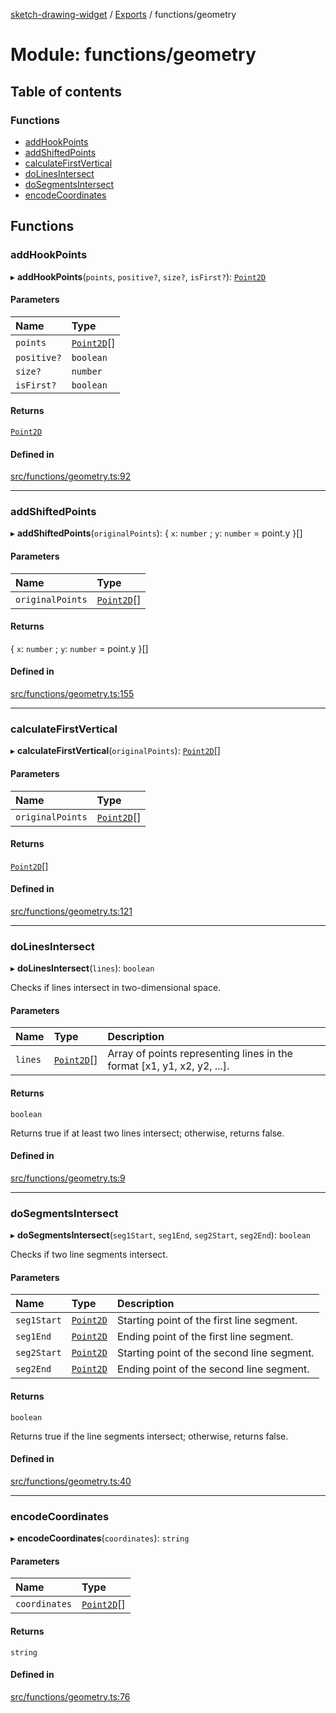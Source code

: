 [sketch-drawing-widget](../README.md) / [Exports](../modules.md) / functions/geometry

# Module: functions/geometry

## Table of contents

### Functions

- [addHookPoints](functions_geometry.md#addhookpoints)
- [addShiftedPoints](functions_geometry.md#addshiftedpoints)
- [calculateFirstVertical](functions_geometry.md#calculatefirstvertical)
- [doLinesIntersect](functions_geometry.md#dolinesintersect)
- [doSegmentsIntersect](functions_geometry.md#dosegmentsintersect)
- [encodeCoordinates](functions_geometry.md#encodecoordinates)

## Functions

### addHookPoints

▸ **addHookPoints**(`points`, `positive?`, `size?`, `isFirst?`): [`Point2D`](../interfaces/functions_types.Point2D.md)

#### Parameters

| Name        | Type                                                    |
| :---------- | :------------------------------------------------------ |
| `points`    | [`Point2D`](../interfaces/functions_types.Point2D.md)[] |
| `positive?` | `boolean`                                               |
| `size?`     | `number`                                                |
| `isFirst?`  | `boolean`                                               |

#### Returns

[`Point2D`](../interfaces/functions_types.Point2D.md)

#### Defined in

[src/functions/geometry.ts:92](https://github.com/miksrv/sketch-drawing-widget/blob/05a5c65ac52878acf28f48ea54a925a1b67bf73f/src/functions/geometry.ts#L92)

---

### addShiftedPoints

▸ **addShiftedPoints**(`originalPoints`): \{ `x`: `number` ; `y`: `number` = point.y }[]

#### Parameters

| Name             | Type                                                    |
| :--------------- | :------------------------------------------------------ |
| `originalPoints` | [`Point2D`](../interfaces/functions_types.Point2D.md)[] |

#### Returns

\{ `x`: `number` ; `y`: `number` = point.y }[]

#### Defined in

[src/functions/geometry.ts:155](https://github.com/miksrv/sketch-drawing-widget/blob/05a5c65ac52878acf28f48ea54a925a1b67bf73f/src/functions/geometry.ts#L155)

---

### calculateFirstVertical

▸ **calculateFirstVertical**(`originalPoints`): [`Point2D`](../interfaces/functions_types.Point2D.md)[]

#### Parameters

| Name             | Type                                                    |
| :--------------- | :------------------------------------------------------ |
| `originalPoints` | [`Point2D`](../interfaces/functions_types.Point2D.md)[] |

#### Returns

[`Point2D`](../interfaces/functions_types.Point2D.md)[]

#### Defined in

[src/functions/geometry.ts:121](https://github.com/miksrv/sketch-drawing-widget/blob/05a5c65ac52878acf28f48ea54a925a1b67bf73f/src/functions/geometry.ts#L121)

---

### doLinesIntersect

▸ **doLinesIntersect**(`lines`): `boolean`

Checks if lines intersect in two-dimensional space.

#### Parameters

| Name    | Type                                                    | Description                                                             |
| :------ | :------------------------------------------------------ | :---------------------------------------------------------------------- |
| `lines` | [`Point2D`](../interfaces/functions_types.Point2D.md)[] | Array of points representing lines in the format [x1, y1, x2, y2, ...]. |

#### Returns

`boolean`

Returns true if at least two lines intersect; otherwise, returns false.

#### Defined in

[src/functions/geometry.ts:9](https://github.com/miksrv/sketch-drawing-widget/blob/05a5c65ac52878acf28f48ea54a925a1b67bf73f/src/functions/geometry.ts#L9)

---

### doSegmentsIntersect

▸ **doSegmentsIntersect**(`seg1Start`, `seg1End`, `seg2Start`, `seg2End`): `boolean`

Checks if two line segments intersect.

#### Parameters

| Name        | Type                                                  | Description                                |
| :---------- | :---------------------------------------------------- | :----------------------------------------- |
| `seg1Start` | [`Point2D`](../interfaces/functions_types.Point2D.md) | Starting point of the first line segment.  |
| `seg1End`   | [`Point2D`](../interfaces/functions_types.Point2D.md) | Ending point of the first line segment.    |
| `seg2Start` | [`Point2D`](../interfaces/functions_types.Point2D.md) | Starting point of the second line segment. |
| `seg2End`   | [`Point2D`](../interfaces/functions_types.Point2D.md) | Ending point of the second line segment.   |

#### Returns

`boolean`

Returns true if the line segments intersect; otherwise, returns false.

#### Defined in

[src/functions/geometry.ts:40](https://github.com/miksrv/sketch-drawing-widget/blob/05a5c65ac52878acf28f48ea54a925a1b67bf73f/src/functions/geometry.ts#L40)

---

### encodeCoordinates

▸ **encodeCoordinates**(`coordinates`): `string`

#### Parameters

| Name          | Type                                                    |
| :------------ | :------------------------------------------------------ |
| `coordinates` | [`Point2D`](../interfaces/functions_types.Point2D.md)[] |

#### Returns

`string`

#### Defined in

[src/functions/geometry.ts:76](https://github.com/miksrv/sketch-drawing-widget/blob/05a5c65ac52878acf28f48ea54a925a1b67bf73f/src/functions/geometry.ts#L76)
